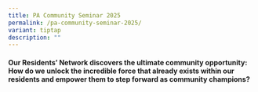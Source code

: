 ```yaml
---
title: PA Community Seminar 2025
permalink: /pa-community-seminar-2025/
variant: tiptap
description: ""
---
```

<h4>Our Residents’ Network discovers the ultimate community opportunity: How do we unlock the incredible force that already exists within our residents and empower them to step forward as community champions?</h4>
<h4></h4>
<p></p>